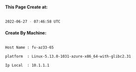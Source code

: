 
   
#### This Page Create at:

```bash

2022-06-27 - 07:46:58 UTC

```

#### Create By Machine:

```bash

Host Name : fv-az33-65

platform  : Linux-5.13.0-1031-azure-x86_64-with-glibc2.31

Ip Local  : 10.1.1.1

```

